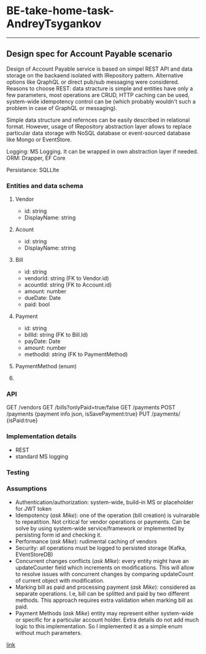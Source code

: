 # BE-take-home-task-AndreyTsygankov
---

## Design spec for Account Payable scenario

Design of Account Payable service is based on simpel REST API and data storage on the backaend isolated with IRepository pattern. 
Alternative options like QraphQL or direct pub/sub messaging were considered. Reasons to choose REST: data stracture is simple and entities have only a few parameters, most operations are CRUD, HTTP caching can be used, system-wide idempotency control can be (which probably wouldn't such a problem in case of GraphQL or messaging). 

Simple data structure and refernces can be easily described in relational format.  However, usage of IRepository abstraction layer allows to replace particular data storage with NoSQL database or event-sourced database like Mongo or EventStore.

Logging: MS Logging. It can be wrapped in own abstraction layer if needed. 
ORM: Drapper, EF Core

Persistance: SQLLIte


### Entities and data schema
1. Vendor 
   - id: string
   - DisplayName: string
2. Acount 
   - id: string
   - DisplayName: string
3. Bill
    - id: string
    - vendorId: string (FK to Vendor.id)
    - acountId: string (FK to Account.id)
    - amount: number
    - dueDate: Date
    - paid: bool
4. Payment 
   - id: string 
   - billId: string (FK to Bill.Id)
   - payDate: Date
   - amount: number
   - methodId: string (FK to PaymentMethod)

5. PaymentMethod (enum)
6. 




### API

GET /vendors
GET /bills?onlyPaid=true/false
GET /payments
POST /payments 
{payment info json, isSavePayment:true}
PUT /payments/<id> {isPaid:true}

### Implementation details

- REST 
- standard MS logging

### Testing


### Assumptions
- Authentication/authorization: system-wide, build-in MS or placeholder for JWT token 
- Idempotency (*ask Mike*): one of the operation (bill creation) is vulnarable to repeatition. Not critical for vendor operations or payments. Can be solve by using system-wide service/framework or implemented by persisting form id and checking it.
- Performance (*ask Mike*): rudimental caching of vendors
- Security: all operations must be logged to persisted storage (Kafka, EVentStoreDB)
- Concurrent changes conflicts (*ask MIke*): every entity might have an updateCounter field which increments on modifications. This will allow to resolve issues with concurrent changes by comparing updateCount of current object with modification. 
- Marking bill as paid and processing payment (*ask Mike*): considered as separate operations. I.e, bill can be splitted and paid by two different methods. This approach requires extra validation when marking bill as paid.
- Payment Methods (*ask Mike*) entity may represent either system-wide  or specific for a particular account holder. Extra details do not add much logic to this implementation. So I implemented it as a simple enum without much parameters.

[link](https://github.com/plootoinc/BE-take-home-task-AndreyTsygankov/)

